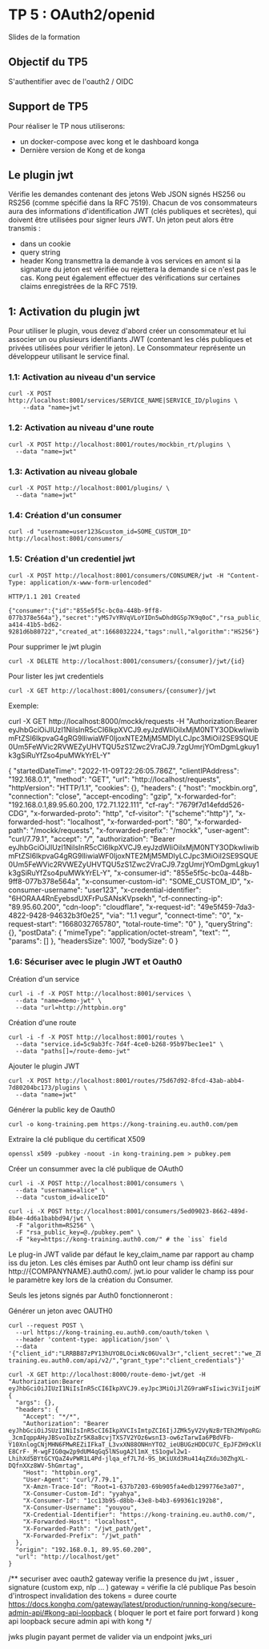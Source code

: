 # TP 5 : OAuth2/openid 


Slides de la formation

## Objectif du TP5
S'authentifier avec de l'oauth2 / OIDC

## Support de TP5
Pour réaliser le TP nous utiliserons:
* un docker-compose avec kong et le dashboard konga
* Dernière version de Kong et de konga

## Le plugin jwt
Vérifie les demandes contenant des jetons Web JSON signés HS256 ou RS256 (comme spécifié dans la RFC 7519). Chacun de vos consommateurs aura des informations d'identification JWT (clés publiques et secrètes), qui doivent être utilisées pour signer leurs JWT. Un jeton peut alors être transmis :

- dans un cookie
- query string
- header
Kong transmettra la demande à vos services en amont si la signature du jeton est vérifiée ou rejettera la demande si ce n'est pas le cas. Kong peut également effectuer des vérifications sur certaines claims enregistrées de la RFC 7519.


## 1: Activation du plugin jwt

Pour utiliser le plugin, vous devez d'abord créer un consommateur et lui associer un ou plusieurs identifiants JWT (contenant les clés publiques et privées utilisées pour vérifier le jeton). Le Consommateur représente un développeur utilisant le service final.

### 1.1: Activation au niveau d'un service

```
curl -X POST http://localhost:8001/services/SERVICE_NAME|SERVICE_ID/plugins \
    --data "name=jwt" 
```

### 1.2: Activation au niveau d'une route

```
curl -X POST http://localhost:8001/routes/mockbin_rt/plugins \
  --data "name=jwt" 
```

### 1.3: Activation au niveau globale

```
curl -X POST http://localhost:8001/plugins/ \
  --data "name=jwt" 
```

### 1.4: Création d'un consumer

```
curl -d "username=user123&custom_id=SOME_CUSTOM_ID" http://localhost:8001/consumers/
```

### 1.5: Création d'un credentiel jwt 

```
curl -X POST http://localhost:8001/consumers/CONSUMER/jwt -H "Content-Type: application/x-www-form-urlencoded"

HTTP/1.1 201 Created

{"consumer":{"id":"855e5f5c-bc0a-448b-9ff8-077b378e564a"},"secret":"yMS7vYRVqVLoYIDn5wDhd0GSp7K9q0oC","rsa_public_key":null,"key":"6HORAA4RnEyebsdUXFrPuSANsKVpsekh","id":"2e7266fb-a414-41b5-bd62-9281d6b80722","created_at":1668032224,"tags":null,"algorithm":"HS256"}

```

Pour supprimer le jwt plugin
```
curl -X DELETE http://localhost:8001/consumers/{consumer}/jwt/{id}
```

Pour lister les jwt credentiels
```
curl -X GET http://localhost:8001/consumers/{consumer}/jwt
```


Exemple:

curl -X GET http://localhost:8000/mockk/requests -H "Authorization:Bearer eyJhbGciOiJIUzI1NiIsInR5cCI6IkpXVCJ9.eyJzdWIiOiIxMjM0NTY3ODkwIiwibmFtZSI6IkpvaG4gRG9lIiwiaWF0IjoxNTE2MjM5MDIyLCJpc3MiOiI2SE9SQUE0Um5FeWVic2RVWEZyUHVTQU5zS1Zwc2VraCJ9.7zgUmrjYOmDgmLgkuy1k3gSiRuYfZso4puMWkYrEL-Y"

{
  "startedDateTime": "2022-11-09T22:26:05.786Z",
  "clientIPAddress": "192.168.0.1",
  "method": "GET",
  "url": "http://localhost/requests",
  "httpVersion": "HTTP/1.1",
  "cookies": {},
  "headers": {
    "host": "mockbin.org",
    "connection": "close",
    "accept-encoding": "gzip",
    "x-forwarded-for": "192.168.0.1,89.95.60.200, 172.71.122.111",
    "cf-ray": "7679f7d14efdd526-CDG",
    "x-forwarded-proto": "http",
    "cf-visitor": "{\"scheme\":\"http\"}",
    "x-forwarded-host": "localhost",
    "x-forwarded-port": "80",
    "x-forwarded-path": "/mockk/requests",
    "x-forwarded-prefix": "/mockk",
    "user-agent": "curl/7.79.1",
    "accept": "*/*",
    "authorization": "Bearer eyJhbGciOiJIUzI1NiIsInR5cCI6IkpXVCJ9.eyJzdWIiOiIxMjM0NTY3ODkwIiwibmFtZSI6IkpvaG4gRG9lIiwiaWF0IjoxNTE2MjM5MDIyLCJpc3MiOiI2SE9SQUE0Um5FeWVic2RVWEZyUHVTQU5zS1Zwc2VraCJ9.7zgUmrjYOmDgmLgkuy1k3gSiRuYfZso4puMWkYrEL-Y",
    "x-consumer-id": "855e5f5c-bc0a-448b-9ff8-077b378e564a",
    "x-consumer-custom-id": "SOME_CUSTOM_ID",
    "x-consumer-username": "user123",
    "x-credential-identifier": "6HORAA4RnEyebsdUXFrPuSANsKVpsekh",
    "cf-connecting-ip": "89.95.60.200",
    "cdn-loop": "cloudflare",
    "x-request-id": "49e5f459-7da3-4822-9428-94632b3f0e25",
    "via": "1.1 vegur",
    "connect-time": "0",
    "x-request-start": "1668032765780",
    "total-route-time": "0"
  },
  "queryString": {},
  "postData": {
    "mimeType": "application/octet-stream",
    "text": "",
    "params": []
  },
  "headersSize": 1007,
  "bodySize": 0
}


### 1.6: Sécuriser avec le plugin JWT et Oauth0

Création d'un service
```
curl -i -f -X POST http://localhost:8001/services \
  --data "name=demo-jwt" \
  --data "url=http://httpbin.org"
```

Création d'une route
```
curl -i -f -X POST http://localhost:8001/routes \
  --data "service.id=5c9ab3fc-7d4f-4ce0-b268-95b97bec1ee1" \
  --data "paths[]=/route-demo-jwt"
```

Ajouter le plugin JWT
```
curl -X POST http://localhost:8001/routes/75d67d92-8fcd-43ab-abb4-7d80204bc173/plugins \
  --data "name=jwt"
```

Générer la public key de Oauth0
```
curl -o kong-training.pem https://kong-training.eu.auth0.com/pem
```

Extraire la clé publique du certificat X509
```
openssl x509 -pubkey -noout -in kong-training.pem > pubkey.pem
```

Créer un consummer avec la clé publique de OAuth0
```
curl -i -X POST http://localhost:8001/consumers \
  --data "username=alice" \
  --data "custom_id=aliceID"

curl -i -X POST http://localhost:8001/consumers/5ed09023-8662-489d-8b4e-4d6a1babbd94/jwt \
  -F "algorithm=RS256" \
  -F "rsa_public_key=@./pubkey.pem" \
  -F "key=https://kong-training.auth0.com/" # the `iss` field
```

Le plug-in JWT valide par défaut le key_claim_name par rapport au champ iss du jeton. Les clés émises par Auth0 ont leur champ iss défini sur http://{COMPANYNAME}.auth0.com/. 
jwt.io pour valider le champ iss pour le paramètre key lors de la création du Consumer.

Seuls les jetons signés par Auth0 fonctionneront :

Générer un jeton avec OAUTH0
```
curl --request POST \
  --url https://kong-training.eu.auth0.com/oauth/token \
  --header 'content-type: application/json' \
  --data '{"client_id":"LRRBB87zPY13hUYO8LOcixNc06Uval3r","client_secret":"we_ZBMMY_5ljOAy563tXohE96vvAT3zkhakTtPVwOt7EVevx5DS52rZjpugXP9CR","audience":"https://kong-training.eu.auth0.com/api/v2/","grant_type":"client_credentials"}'
```

```
curl -X GET http://localhost:8000/route-demo-jwt/get -H "Authorization:Bearer eyJhbGciOiJIUzI1NiIsInR5cCI6IkpXVCJ9.eyJpc3MiOiJlZG9raWFsIiwic3ViIjoiMTIzNDU2Nzg5MCIsIm5hbWUiOiJKb2huIERvZSIsImlhdCI6MTUxNjIzOTAyMn0.NGjteQe9scav73HLHyZVQELYG1eAcMpQ3HuJv0pq1uE"
{
  "args": {},
  "headers": {
    "Accept": "*/*",
    "Authorization": "Bearer eyJhbGciOiJSUzI1NiIsInR5cCI6IkpXVCIsImtpZCI6IjJZMk5yV2VyNzBrTEh2MVpoRGxleCJ9.eyJpc3MiOiJodHRwczovL2tvbmctdHJhaW5pbmcuZXUuYXV0aDAuY29tLyIsInN1YiI6IkxSUkJCODd6UFkxM2hVWU84TE9jaXhOYzA2VXZhbDNyQGNsaWVudHMiLCJhdWQiOiJodHRwczovL2tvbmctdHJhaW5pbmcuZXUuYXV0aDAuY29tL2FwaS92Mi8iLCJpYXQiOjE2NjkwMzM4MTAsImV4cCI6MTY2OTEyMDIxMCwiYXpwIjoiTFJSQkI4N3pQWTEzaFVZTzhMT2NpeE5jMDZVdmFsM3IiLCJndHkiOiJjbGllbnQtY3JlZGVudGlhbHMifQ.sk8PNCBZEC1XgXuQmLzJAUy7CKEDR3Nafmxdz3fiFjF9oa57z1-_3cmIqppAHyJBSvoIbzZr5K8a8cvjTXS7V2YOz6wsnI3-ow6zTarwIa6PBdVFb-Y10XnlogCNjMHN6FMwREZiIFkaT_L3vxXN88ONHnYTO2_ieUBUGzHDDCU7C_EpJFZH9cKlE6dKh72MulkIC6ecSY19-E8CrF-_M-wgFIG0qw2p9dUM4qGq5lNSugA2l1mX_tS1ogwl2w1-LhihXd5BYtGCYQaZ4vPWR1L4Pd-jlqa_ef7L7d-9S_bKiUXd3Ru414qZXdu30ZhgXL-DQfnXXz8WV-5hGmrtag",
    "Host": "httpbin.org",
    "User-Agent": "curl/7.79.1",
    "X-Amzn-Trace-Id": "Root=1-637b7203-69b905fa4edb1299776e3a07",
    "X-Consumer-Custom-Id": "yyahya",
    "X-Consumer-Id": "1cc13b95-d8bb-43e8-b4b3-699361c192b8",
    "X-Consumer-Username": "youyou",
    "X-Credential-Identifier": "https://kong-training.eu.auth0.com/",
    "X-Forwarded-Host": "localhost",
    "X-Forwarded-Path": "/jwt_path/get",
    "X-Forwarded-Prefix": "/jwt_path"
  },
  "origin": "192.168.0.1, 89.95.60.200",
  "url": "http://localhost/get"
}
```

/**
securiser avec oauth2
gateway verifie la presence du jwt , issuer , signature (custom  exp, nlp ... ) 
gateway = vérifie la clé publique 
Pas besoin d'introspect 
invalidation des tokens = duree courte
https://docs.konghq.com/gateway/latest/production/running-kong/secure-admin-api/#kong-api-loopback ( bloquer le port et faire port forward )
kong api loopback secure admin api with kong 
*/

jwks plugin payant permet de valider via un endpoint jwks_uri